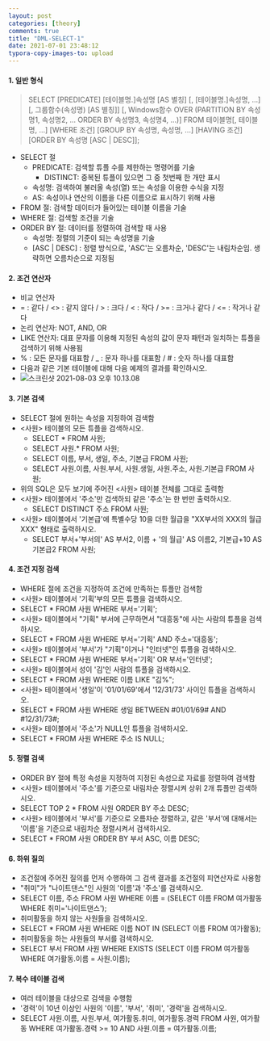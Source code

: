 ```yaml
---
layout: post
categories: [theory]
comments: true
title: "DML-SELECT-1"
date: 2021-07-01 23:48:12
typora-copy-images-to: upload
---
```


#### 1. 일반 형식

> SELECT [PREDICATE] [테이블명.]속성명 [AS 별칭] [, [테이블명.]속성명, ...] 
> [, 그룹함수(속성명) [AS 별칭]] 
> [, Windows함수 OVER (PARTITION BY 속성명1, 속성명2, ... ORDER BY 속성명3, 속성명4, ...)] 
> FROM 테이블명[, 테이블명, ...] 
> [WHERE 조건]
> [GROUP BY 속성명, 속성명, ...]
> [HAVING 조건]
> [ORDER BY 속성명 [ASC | DESC]];

- SELECT 절
  - PREDICATE: 검색할 튜플 수를 제한하는 명령어를 기술
    - DISTINCT: 중복된 튜플이 있으면 그 중 첫번째 한 개만 표시
  - 속성명: 검색하여 불러올 속성(열) 또는 속성을 이용한 수식을 지정
  - AS: 속성이나 연산의 이름을 다른 이름으로 표시하기 위해 사용
- FROM 절: 검색할 데이터가 들어있는 테이블 이름을 기술
- WHERE 절: 검색할 조건을 기술
- ORDER BY 절: 데이터를 정렬하여 검색할 때 사용
  - 속성명: 정렬의 기준이 되는 속성명을 기술
  - [ASC | DESC] : 정렬 방식으로, 'ASC'는 오름차순, 'DESC'는 내림차순임. 생략하면 오름차순으로 지정됨

#### 2. 조건 연산자

- 비교 연산자
- = : 같다 / <> : 같지 않다 / > : 크다 / < : 작다 / >= : 크거나 같다 / <= : 작거나 같다
- 논리 연산자: NOT, AND, OR
- LIKE 연산자: 대표 문자를 이용해 지정된 속성의 값이 문자 패턴과 일치하는 튜플을 검색하기 위해 사용됨
- % : 모든 문자를 대표함 / _ : 문자 하나를 대표함 / # : 숫자 하나를 대표함
- 다음과 같은 기본 테이블에 대해 다음 예제의 결과를 확인하시오.
- ![스크린샷 2021-08-03 오후 10.13.08](https://tva1.sinaimg.cn/large/008i3skNgy1gt3ws57g5dj30ng0bq0uk.jpg)

#### 3. 기본 검색

- SELECT 절에 원하는 속성을 지정하여 검색함
- <사원> 테이블의 모든 튜플을 검색하시오.
  - SELECT * FROM 사원;
  - SELECT 사원.* FROM 사원;
  - SELECT 이름, 부서, 생일, 주소, 기본급 FROM 사원;
  - SELECT 사원.이름, 사원.부서, 사원.생일, 사원.주소, 사원.기본급 FROM 사원;
- 위의 SQL은 모두 보기에 주어진 <사원> 테이블 전체를 그대로 출력함
- <사원> 테이블에서 '주소'만 검색하되 같은 '주소'는 한 번만 출력하시오.
  - SELECT DISTINCT 주소
    FROM 사원;
- <사원> 테이블에서 '기본급'에 특별수당 10을 더한 월급을 "XX부서의 XXX의 월급 XXX" 형태로 출력하시오.
  - SELECT 부서+'부서의' AS 부서2, 이름 + '의 월급' AS 이름2, 기본급+10 AS 기본급2 
    FROM 사원;

#### 4. 조건 지정 검색

- WHERE 절에 조건을 지정하여 조건에 만족하는 튜플만 검색함
- <사원> 테이블에서 '기획'부의 모든 튜플을 검색하시오.
- SELECT *
  FROM 사원
  WHERE 부서='기획';
- <사원> 테이블에서 "기획" 부서에 근무하면서 "대흥동"에 사는 사람의 튜플을 검색하시오.
- SELECT *
  FROM 사원
  WHERE 부서='기획' AND 주소='대흥동';
- <사원> 테이블에서 '부서'가 "기획"이거나 "인터넷"인 튜플을 검색하시오.
- SELECT *
  FROM 사원
  WHERE 부서='기획' OR 부서='인터넷';
- <사원> 테이블에서 성이 '김'인 사람의 튜플을 검색하시오.
- SELECT *
  FROM 사원
  WHERE 이름 LIKE "김%";
- <사원> 테이블에서 '생일'이 '01/01/69'에서 '12/31/73' 사이인 튜플을 검색하시오.
- SELECT *
  FROM 사원
  WHERE 생일 BETWEEN #01/01/69# AND #12/31/73#;
- <사원> 테이블에서 '주소'가 NULL인 튜플을 검색하시오.
- SELECT *
  FROM 사원
  WHERE 주소 IS NULL;

#### 5. 정렬 검색

- ORDER BY 절에 특정 속성을 지정하여 지정된 속성으로 자료를 정렬하여 검색함
- <사원> 테이블에서 '주소'를 기준으로 내림차순 정렬시켜 상위 2개 튜플만 검색하시오.
- SELECT TOP 2 *
  FROM 사원
  ORDER BY 주소 DESC;
- <사원> 테이블에서 '부서'를 기준으로 오름차순 정렬하고, 같은 '부서'에 대해서는 '이름'을 기준으로 내림차순 정렬시켜서 검색하시오.
- SELECT *
  FROM 사원
  ORDER BY 부서 ASC, 이름 DESC;

#### 6. 하위 질의

- 조건절에 주어진 질의를 먼저 수행하여 그 검색 결과를 조건절의 피연산자로 사용함
- "취미"가 "나이트댄스"인 사원의 '이름'과 '주소'를 검색하시오.
- SELECT 이름, 주소
  FROM 사원
  WHERE 이름 = (SELECT 이름 FROM 여가활동 WHERE 취미='나이트댄스');
- 취미활동을 하지 않는 사원들을 검색하시오.
- SELECT *
  FROM 사원
  WHERE 이름 NOT IN (SELECT 이름 FROM 여가활동);
- 취미활동을 하는 사원들의 부서를 검색하시오.
- SELECT 부서
  FROM 사원
  WHERE EXISTS (SELECT 이름 FROM 여가활동 WHERE 여가활동.이름 = 사원.이름);

#### 7. 복수 테이블 검색

- 여러 테이블을 대상으로 검색을 수행함
- '경력'이 10년 이상인 사원의 '이름', '부서', '취미', '경력'을 검색하시오.
- SELECT 사원.이름, 사원.부서, 여가활동.취미, 여가활동.경력
  FROM 사원, 여가활동
  WHERE 여가활동.경력 >= 10 AND 사원.이름 = 여가활동.이름;



